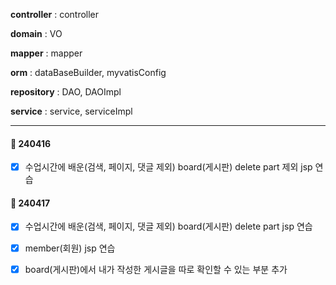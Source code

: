 **controller** : controller

**domain** : VO

**mapper** : mapper

**orm** : dataBaseBuilder, myvatisConfig

**repository** : DAO, DAOImpl

**service** : service, serviceImpl

---

#### 📅 240416
* [x] 수업시간에 배운(검색, 페이지, 댓글 제외) board(게시판) delete part 제외 jsp 연습


#### 📅 240417
* [x] 수업시간에 배운(검색, 페이지, 댓글 제외) board(게시판) delete part jsp 연습

* [x] member(회원) jsp 연습

* [x] board(게시판)에서 내가 작성한 게시글을 따로 확인할 수 있는 부분 추가
